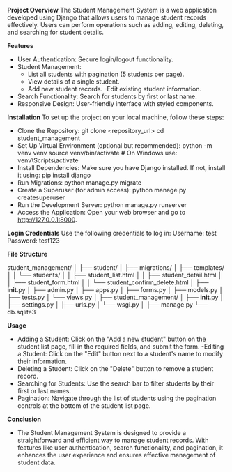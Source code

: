 **Project Overview**
The Student Management System is a web application developed using Django that allows users to manage student records effectively. Users can perform operations such as adding, editing, deleting, and searching for student details.

**Features**
- User Authentication: Secure login/logout functionality.
- Student Management:
   - List all students with pagination (5 students per page).
   - View details of a single student.
   - Add new student records.
   -Edit existing student information.
- Search Functionality: Search for students by first or last name.
- Responsive Design: User-friendly interface with styled components.

**Installation**
To set up the project on your local machine, follow these steps:
- Clone the Repository:
    git clone <repository_url>
    cd student_management
- Set Up Virtual Environment (optional but recommended):
    python -m venv venv
    source venv/bin/activate  # On Windows use: venv\Scripts\activate
- Install Dependencies: Make sure you have Django installed. If not, install it using:
    pip install django
- Run Migrations:
    python manage.py migrate
- Create a Superuser (for admin access):
    python manage.py createsuperuser
- Run the Development Server:
    python manage.py runserver
- Access the Application: Open your web browser and go to http://127.0.0.1:8000.

**Login Credentials**
Use the following credentials to log in:
    Username: test
    Password: test123

**File Structure**

student_management/
│
├── student/
│   ├── migrations/
│   ├── templates/
│   │   └── students/
│   │       ├── student_list.html
│   │       ├── student_detail.html
│   │       ├── student_form.html
│   │       └── student_confirm_delete.html
│   ├── __init__.py
│   ├── admin.py
│   ├── apps.py
│   ├── forms.py
│   ├── models.py
│   ├── tests.py
│   └── views.py
│
├── student_management/
│   ├── __init__.py
│   ├── settings.py
│   ├── urls.py
│   └── wsgi.py
│
├── manage.py
└── db.sqlite3

**Usage**
- Adding a Student: Click on the "Add a new student" button on the student list page, fill in the required fields, and submit the form.
-Editing a Student: Click on the "Edit" button next to a student's name to modify their information.
- Deleting a Student: Click on the "Delete" button to remove a student record.
- Searching for Students: Use the search bar to filter students by their first or last names.
- Pagination: Navigate through the list of students using the pagination controls at the bottom of the student list page.
  
**Conclusion**
- The Student Management System is designed to provide a straightforward and efficient way to manage student records. With features like user authentication, search functionality, and pagination, it enhances the user experience and ensures effective management of student data.
